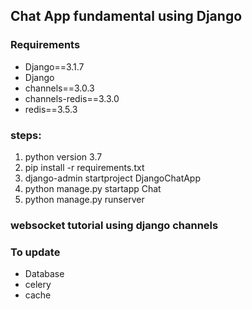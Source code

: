 ## Chat App fundamental using Django

### Requirements
- Django==3.1.7
- Django 
- channels==3.0.3
- channels-redis==3.3.0
- redis==3.5.3

### steps:
1. python version 3.7
2. pip install -r requirements.txt
3. django-admin startproject DjangoChatApp
4. python manage.py startapp Chat
5. python manage.py runserver


### websocket tutorial using django channels

### To update
- Database
- celery
- cache





